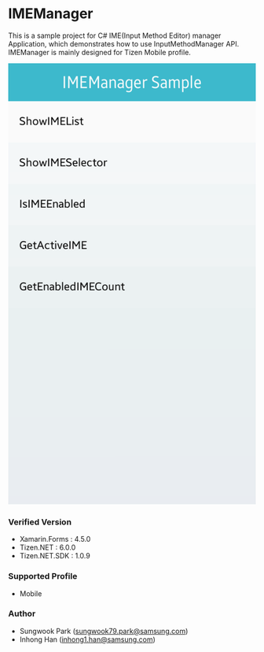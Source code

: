 # IMEManager
This is a sample project for C# IME(Input Method Editor) manager Application, which demonstrates how to use InputMethodManager API. 
IMEManager is mainly designed for Tizen Mobile profile.

![IMEManager_1](./ScreenShots/IMEManager_1.png)


### Verified Version
* Xamarin.Forms : 4.5.0
* Tizen.NET : 6.0.0
* Tizen.NET.SDK : 1.0.9


### Supported Profile
* Mobile

### Author
* Sungwook Park (sungwook79.park@samsung.com)
* Inhong Han (inhong1.han@samsung.com)
